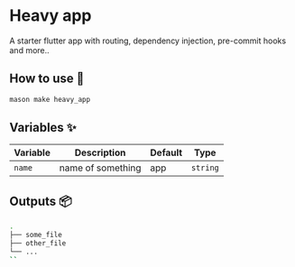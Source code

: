 # Heavy app

A starter flutter app with routing, dependency injection, pre-commit hooks and more..



## How to use 🚀

```sh
mason make heavy_app
```



## Variables ✨

| Variable | Description       | Default | Type     |
| -------- | ----------------- | ------- | -------- |
| `name`   | name of something | app     | `string` |



## Outputs 📦

```sh
.
├── some_file
├── other_file
└── ...
``
```
